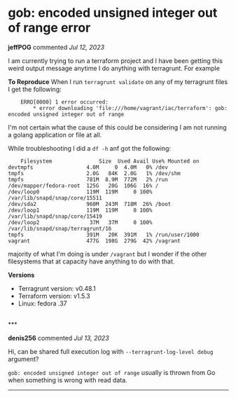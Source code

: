 # gob: encoded unsigned integer out of range error

**jeffPOG** commented *Jul 12, 2023*

I am currently trying to run a terraform project and I have been getting this weird output message anytime I do anything with terragrunt. For example

**To Reproduce**
When I run `terragrunt validate` on any of my terragrunt files I get the following:

```
    ERRO[0000] 1 error occurred:
        * error downloading 'file:///home/vagrant/iac/terraform': gob: encoded unsigned integer out of range
```
I'm not certain what the cause of this could be considering I am not running a golang application or file at all. 

While troubleshooting I did a `df -h` anf got the following:

 
```
    Filesystem               Size  Used Avail Use% Mounted on
devtmpfs                 4.0M     0  4.0M   0% /dev
tmpfs                    2.0G   84K  2.0G   1% /dev/shm
tmpfs                    781M  8.9M  772M   2% /run
/dev/mapper/fedora-root  125G   20G  106G  16% /
/dev/loop0               119M  119M     0 100% /var/lib/snapd/snap/core/15511
/dev/sda2                960M  243M  718M  26% /boot
/dev/loop1               119M  119M     0 100% /var/lib/snapd/snap/core/15419
/dev/loop2                37M   37M     0 100% /var/lib/snapd/snap/terragrunt/16
tmpfs                    391M   20K  391M   1% /run/user/1000
vagrant                  477G  198G  279G  42% /vagrant
```
majority of what I'm doing is under `/vagrant` but I wonder if the other filesystems that at capacity have anything to do with that.

**Versions**
- Terragrunt version: v0.48.1
- Terraform version: v1.5.3
- Linux: fedora .37

<br />
***


**denis256** commented *Jul 13, 2023*

Hi,
can be shared full execution log with `--terragrunt-log-level debug` argument?

`gob: encoded unsigned integer out of range` usually is thrown from Go when something is wrong with read data.
***

